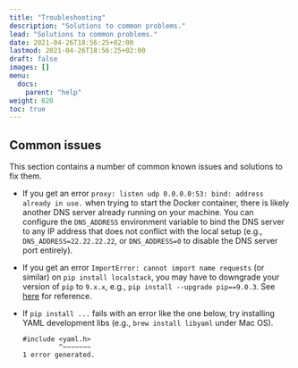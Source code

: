 ```yaml
---
title: "Troubleshooting"
description: "Solutions to common problems."
lead: "Solutions to common problems."
date: 2021-04-26T18:56:25+02:00
lastmod: 2021-04-26T18:56:25+02:00
draft: false
images: []
menu: 
  docs:
    parent: "help"
weight: 620
toc: true
---
```


## Common issues

This section contains a number of common known issues and solutions to fix them.

* If you get an error `proxy: listen udp 0.0.0.0:53: bind: address already in use.` when trying to start the Docker container, there is likely another DNS server already running on your machine. You can configure the `DNS_ADDRESS` environment variable to bind the DNS server to any IP address that does not conflict with the local setup (e.g., `DNS_ADDRESS=22.22.22.22`, or `DNS_ADDRESS=0` to disable the DNS server port entirely).

* If you get an error `ImportError: cannot import name requests` (or similar) on `pip install localstack`, you may have to downgrade your version of `pip` to `9.x.x`, e.g., `pip install --upgrade pip==9.0.3`. See [here](https://stackoverflow.com/a/50991067/5265979) for reference.

* If `pip install ...` fails with an error like the one below, try installing YAML development libs (e.g., `brew install libyaml` under Mac OS).
   ```
   #include <yaml.h>
            ^~~~~~~~
   1 error generated.
   ```